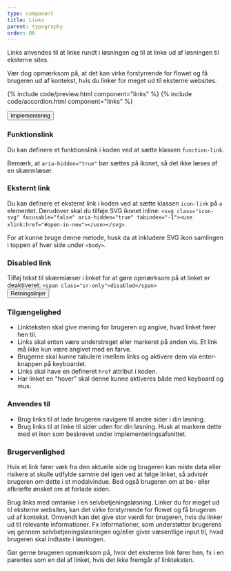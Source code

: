 ```yaml
---
type: component
title: Links
parent: typography
order: 06
---
```


<p class="font-lead">Links anvendes til at linke rundt i løsningen og til at linke ud af løsningen til eksterne sites.</p>
<p>Vær dog opmærksom på, at det kan virke forstyrrende for flowet og få brugeren ud af kontekst, hvis du linker for meget ud til eksterne websites.</p>

{% include code/preview.html component="links" %}
{% include code/accordion.html component="links" %}
<div class="accordion-bordered">
  <button class="button-unstyled accordion-button"
      aria-expanded="false" aria-controls="links-docs-tech">
    Implementering
  </button>
  <div id="links-docs-tech" aria-hidden="true" class="accordion-content">
     <article>
        <section>
            <h3 class="h4">Funktionslink</h3>
            <p>Du kan definere et funktionslink i koden ved at sætte klassen <code>function-link</code>.</p>
            <p>Bemærk, at <code>aria-hidden="true"</code> bør sættes på ikonet, så det ikke læses af en skærmlæser.</p>
            <h3 class="h4">Eksternt link</h3>
            <p>Du kan definere et eksternt link i koden ved at sætte klassen <code>icon-link</code> på <code>a</code> elementet. Derudover skal du tilføje SVG ikonet inline: <code>&lt;svg class="icon-svg" focusable="false" aria-hidden="true" tabindex="-1"&gt;&lt;use xlink:href="#open-in-new"&gt;&lt;/use&gt;&lt;/svg&gt;</code>.</p>
            <p>For at kunne bruge denne metode, husk da at inkludere SVG ikon samlingen i toppen af hver side under <code>&lt;body&gt;</code>.</p>
            <h3 class="h4">Disabled link</h3>
            Tilføj tekst til skærmlæser i linket for at gøre opmærksom på at linket er deaktiveret: <code>&lt;span class="sr-only"&gt;disabled&lt;/span&gt;</code>
        </section>
     </article>
  </div>
</div>
<div class="accordion-bordered">
  <button class="button-unstyled accordion-button"
      aria-expanded="true" aria-controls="typolinks-docs">
    Retningslinjer
  </button>
  <div id="typolinks-docs" aria-hidden="false" class="accordion-content">
    <article>
      <section>
        <h3 class="h4">Tilgængelighed</h3>
          <ul>
              <li>Linkteksten skal give mening for brugeren og angive, hvad linket fører hen til.</li>
              <li>Links skal enten være understreget eller markeret på anden vis. Et link må ikke kun være angivet med en farve.</li>
              <li>Brugerne skal kunne tabulere imellem links og aktivere dem via enter-knappen på keyboardet.</li>
              <li>Links skal have en defineret <code>href</code> attribut i koden.</li>
              <li>Har linket en “hover” skal denne kunne aktiveres både med keyboard og mus.</li>
          </ul>
      </section>
      <section>
        <h3 class="h4">Anvendes til</h3>
        <ul>
            <li>Brug links til at lade brugeren navigere til andre sider i din løsning.</li>
            <li>Brug links til at linke til sider uden for din løsning. Husk at markere dette med et ikon som beskrevet under implementeringsafsnittet.</li>
        </ul>
        <h3 class="h4">Brugervenlighed</h3>
        <p>Hvis et link fører væk fra den aktuelle side og brugeren kan miste data eller risikere at skulle udfylde samme del igen ved at følge linket, så advisér brugeren om dette i et modalvindue. Bed også brugeren om at be- eller afkræfte ønsket om at forlade siden.</p>
        <p>Brug links med omtanke i en selvbetjeningsløsning. Linker du for meget ud til eksterne websites, kan det virke forstyrrende for flowet og få brugeren ud af kontekst. Omvendt kan det give stor værdi for brugeren, hvis du linker ud til relevante informationer. Fx informationer, som understøtter brugerens vej gennem selvbetjeningsløsningen og/eller giver væsentlige input til, hvad brugeren skal indtaste i løsningen.</p>
        <p>Gør gerne brugeren opmærksom på, hvor det eksterne link fører hen, fx i en parentes som en del af linket, hvis det ikke fremgår af linkteksten.</p>
      </section>
    </article>
  </div>
</div>
